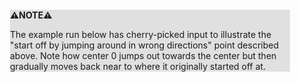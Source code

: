 <div style="margin:2em; background-color: #e0e0e0;">

<strong>⚠️NOTE️️️⚠️</strong>

The example run below has cherry-picked input to illustrate the "start off by jumping around in wrong directions" point described above. Note how center 0 jumps out towards the center but then gradually moves back near to where it originally started off at.
</div>

